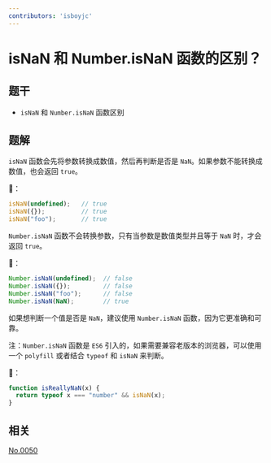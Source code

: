 ```yaml
---
contributors: 'isboyjc'
---
```


# isNaN 和 Number.isNaN 函数的区别？

## 题干

- `isNaN` 和 `Number.isNaN` 函数区别

## 题解

<!-- ::: details 点我查看题解 -->
`isNaN` 函数会先将参数转换成数值，然后再判断是否是 `NaN`。如果参数不能转换成数值，也会返回 `true`。

🌰：
```js
isNaN(undefined);   // true
isNaN({});          // true
isNaN("foo");       // true
```

`Number.isNaN` 函数不会转换参数，只有当参数是数值类型并且等于 `NaN` 时，才会返回 `true`。

🌰：
```js
Number.isNaN(undefined);  // false
Number.isNaN({});         // false
Number.isNaN("foo");      // false
Number.isNaN(NaN);        // true
```

如果想判断一个值是否是 `NaN`，建议使用 `Number.isNaN` 函数，因为它更准确和可靠。





注：`Number.isNaN` 函数是 `ES6` 引入的，如果需要兼容老版本的浏览器，可以使用一个 `polyfill` 或者结合 `typeof` 和 `isNaN` 来判断。

🌰：
```js
function isReallyNaN(x) {
  return typeof x === "number" && isNaN(x);
}
```

<!-- ::: -->


## 相关

[No.0050](../../output/050_js_op.md)